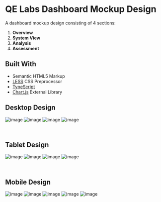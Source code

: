 # QE Labs Dashboard Mockup Design
A dashboard mockup design consisting of 4 sections:
1. **Overview**
2. **System View**
3. **Analysis**
4. **Assessment**

## Built With
- Semantic HTML5 Markup
- [LESS](https://lesscss.org/) CSS Preprocessor
- [TypeScript](https://www.typescriptlang.org/)
- [Chart.js](https://www.chartjs.org/) External Library

## Desktop Design
![image](https://user-images.githubusercontent.com/50958126/168077733-5a8b3c17-8150-430b-bf39-4419c661a029.png)
![image](https://user-images.githubusercontent.com/50958126/168077813-bfd46251-6902-4916-b59d-9b7789c1ec00.png)
![image](https://user-images.githubusercontent.com/50958126/168077993-a701e0f0-9f63-400b-acd0-34f735b247b2.png)
![image](https://user-images.githubusercontent.com/50958126/168078173-f582fdc4-0cba-4dd9-a75c-406cbf425f60.png)

<br>

## Tablet Design
![image](https://user-images.githubusercontent.com/50958126/168078459-ed8d2a4a-4911-46e4-8cfd-b9c1da09afe7.png)
![image](https://user-images.githubusercontent.com/50958126/168078767-dbdc6e83-cf09-4f7b-936f-82d5500b2278.png)
![image](https://user-images.githubusercontent.com/50958126/168078990-11c3a86e-9338-4666-b322-d030d7849646.png)
![image](https://user-images.githubusercontent.com/50958126/168079120-b3f6f996-0d05-4c12-9e0d-26e6216fe046.png)

<br>

## Mobile Design
![image](https://user-images.githubusercontent.com/50958126/168079563-7963a12b-c323-432c-96e3-6758140345e6.png)
![image](https://user-images.githubusercontent.com/50958126/168079748-e6ac3f1c-9e19-4a3a-b624-2d095daece90.png)
![image](https://user-images.githubusercontent.com/50958126/168079904-3ec7f31f-a669-46b0-a0b3-4b8381023c20.png)
![image](https://user-images.githubusercontent.com/50958126/168080061-4f9484c0-054d-4da9-a61a-669d4ba8e206.png)
![image](https://user-images.githubusercontent.com/50958126/168080560-b47d1d87-02e1-4028-a3c0-a2d6ff8f5607.png)

